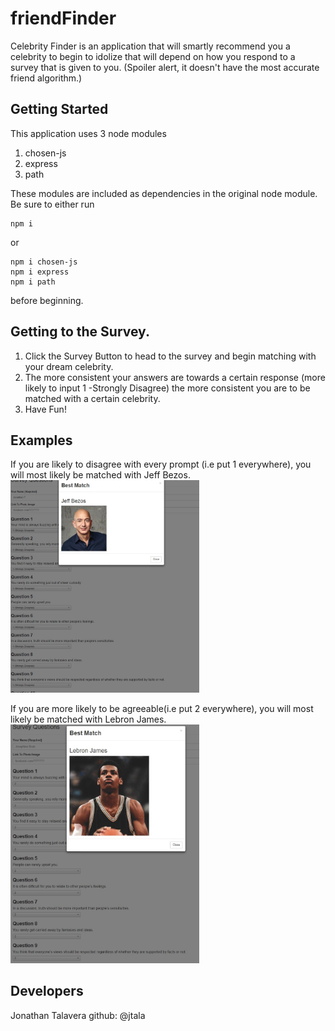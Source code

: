 # friendFinder

Celebrity Finder is an application that will smartly recommend you a celebrity to begin to idolize that will depend on how you respond to a survey that is given to you. (Spoiler alert, it doesn't have the most accurate friend algorithm.)

## Getting Started

This application uses 3 node modules

1. chosen-js
2. express
2. path

These modules are included as dependencies in the original node module. Be sure to either run

```
npm i
```

or
```
npm i chosen-js
npm i express
npm i path
```

before beginning.

## Getting to the Survey.
1. Click the Survey Button to head to the survey and begin matching with your dream celebrity. 
2. The more consistent your answers are towards a certain response (more likely to input 1 -Strongly Disagree) the more consistent you are to be matched with a certain celebrity.
3. Have Fun!

## Examples



If you are likely to disagree with every prompt (i.e put 1 everywhere), you will most likely be matched with Jeff Bezos.
<img src="app/assets/jeff-bezos-ex.JPG" alt="Jeff Bezos" width="60%" height="40%">

If you are more likely to be agreeable(i.e put 2 everywhere), you will most likely be matched with Lebron James.
<img src="app/assets/lebron-james-ex.JPG" alt="Lebron James" width="60%" height="40%">




## Developers
Jonathan Talavera github: @jtala